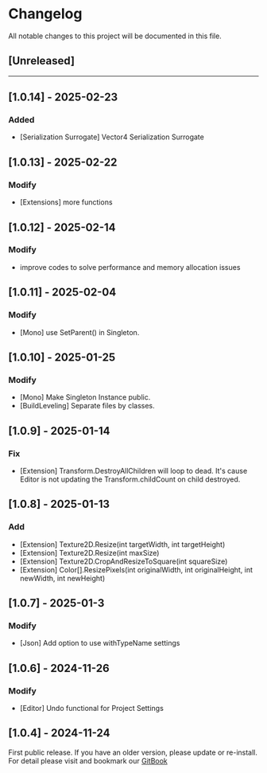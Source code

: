 ﻿# Changelog

All notable changes to this project will be documented in this file.

## [Unreleased]

---

## [1.0.14] - 2025-02-23

### Added
- [Serialization Surrogate] Vector4 Serialization Surrogate

## [1.0.13] - 2025-02-22

### Modify
- [Extensions] more functions

## [1.0.12] - 2025-02-14

### Modify
- improve codes to solve performance and memory allocation issues

## [1.0.11] - 2025-02-04

### Modify
- [Mono] use SetParent() in Singleton.

## [1.0.10] - 2025-01-25

### Modify
- [Mono] Make Singleton Instance public.
- [BuildLeveling] Separate files by classes.

## [1.0.9] - 2025-01-14

### Fix
- [Extension] Transform.DestroyAllChildren will loop to dead. It's cause Editor is not updating the Transform.childCount on child destroyed.

## [1.0.8] - 2025-01-13

### Add
- [Extension] Texture2D.Resize(int targetWidth, int targetHeight)
- [Extension] Texture2D.Resize(int maxSize)
- [Extension] Texture2D.CropAndResizeToSquare(int squareSize)
- [Extension] Color[].ResizePixels(int originalWidth, int originalHeight, int newWidth, int newHeight)

## [1.0.7] - 2025-01-3

### Modify
- [Json] Add option to use withTypeName settings

## [1.0.6] - 2024-11-26

### Modify
- [Editor] Undo functional for Project Settings

## [1.0.4] - 2024-11-24

First public release. If you have an older version, please update or re-install.   
For detail please visit and bookmark our [GitBook](https://aceland-workshop.gitbook.io/aceland-unity-packages/)

